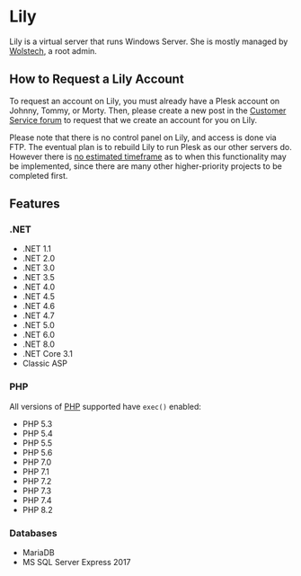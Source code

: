 # Lily

Lily is a virtual server that runs Windows Server. She is mostly managed by [Wolstech](../../misc/staff/wolstech.md), a root admin.

## How to Request a Lily Account

To request an account on Lily, you must already have a Plesk account on Johnny, Tommy, or Morty. Then, please create a new post in the [Customer Service forum](https://helionet.org/index/forum/45-customer-service/?do=add) to request that we create an account for you on Lily.

Please note that there is no control panel on Lily, and access is done via FTP. The eventual plan is to rebuild Lily to run Plesk as our other servers do. However there is [no estimated timeframe](../../hosting/repair-times.md) as to when this functionality may be implemented, since there are many other higher-priority projects to be completed first.

## Features

### .NET

* .NET 1.1
* .NET 2.0
* .NET 3.0
* .NET 3.5
* .NET 4.0
* .NET 4.5
* .NET 4.6
* .NET 4.7
* .NET 5.0
* .NET 6.0
* .NET 8.0
* .NET Core 3.1
* Classic ASP

### PHP

All versions of [PHP](../../features/php.md) supported have `exec()` enabled: 
* PHP 5.3
* PHP 5.4
* PHP 5.5
* PHP 5.6
* PHP 7.0
* PHP 7.1
* PHP 7.2
* PHP 7.3
* PHP 7.4
* PHP 8.2 

### Databases

* MariaDB
* MS SQL Server Express 2017
